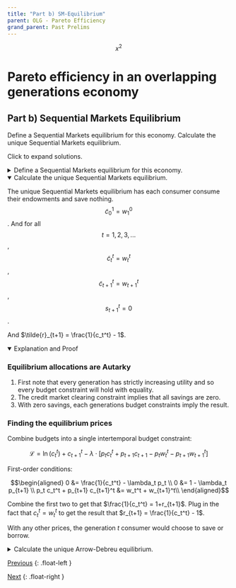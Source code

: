 ```yaml
---
title: "Part b) SM-Equilibrium" 
parent: OLG - Pareto Efficiency
grand_parent: Past Prelims
---
```



$$ x^2 \tag{Do tags even work?}$$

# Pareto efficiency in an overlapping generations economy

## Part b) Sequential Markets Equilibrium

Define a Sequential Markets equilibrium for this economy. 
Calculate the unique Sequential Markets equilibrium.

Click to expand solutions.

<details markdown="block"><summary>Define a Sequential Markets equilibrium for this economy.</summary>

A Sequential Markets Equilibrium consists of:

- a sequence of allocations: $$\{ (\tilde{c}^t_t, \tilde{c}^t_{t+1}, \tilde{s}_{t+1}) \}_{t=1}^\infty$$
- an allocation for generation $0$: $$\{ \tilde{c}_1^0 \}$$
- and a sequence of prices: $$\{ \tilde{r}_{t+1} \}_{t=1}^\infty$$

such that the following conditions are satisfied:

### Gen 0 Consumer Optimization:
Taking prices as given, consumer $0$ chooses $\tilde{c}_1^0$ to solve 

$$\max_{c_1^0} \; \ln c_1^0$$

*subject to the constraints:*

$$c_{1}^{0}\geq0 \mytag{Non-neg}$$

$$c_{1}^{0}\leq w_{1}^{0}  \mytag{Budget}$$


### Gen t Consumer Optimization:
Taking prices as given, each consumer $t,t=1,2,...$ chooses $(\tilde{c}^t_t, \tilde{c}^t_{t+1}, \tilde{s}_{t+1})$ to solve

$$\max_{c^t_t, c^t_{t+1}, s_{t+1}^t} \; \ln (c_t^t) + c_{t+1}^t$$

*subject to the constraints:*

$$c_{t}^{t}\geq0 \;\; c_{t+1}^{t}\geq0 \mytag{Non-neg}$$

$$c_{t}^{t}+s_{t+1}^{t}\leq w_{t}^{t}  \mytag{Budget Young}$$

$$c_{t+1}^{t} \leq w_{t}^{t+1} + (1+\tilde{r}_{t+1}) s_{t+1}^t  \mytag{Budget Old}$$


### Markets Clear: 
For all $t=1,2,...$:

$$\mytag{Goods MC}  \tilde{c}_t^{t-1} + \tilde{c}_t^t = w_t^{t-1} + w_t^t$$

$$\mytag{Credit MC}  \tilde{b}_t = 0$$


</details>








<details open markdown="block"><summary>Calculate the unique Sequential Markets equilibrium.</summary>


The unique Sequential Markets equilibrium has each consumer consume their endowments and save nothing. $$\tilde{c}_0^1 = w_1^0$$. And for all$$t=1,2,3,...$$, $$\tilde{c}_t^t = w_t^t$$, $$\tilde{c}_{t+1}^t = w_{t+1}^t$$, $$s_{t+1}^t = 0$$. 

And $\tilde{r}_{t+1} = \frac{1}{c_t^t} - 1$.

<details  open markdown="block"><summary>Explanation and Proof</summary>

### Equilibrium allocations are Autarky

1. First note that every generation has strictly increasing utility and so every budget constraint will hold with equality.
2. The credit market clearing constraint implies that all savings are zero.
3. With zero savings, each generations budget constraints imply the result.

### Finding the equilibrium prices

Combine budgets into a single intertemporal budget constraint:

$$\mathcal{L} = \ln(c_t^t) + c_{t+1}^t - \lambda\cdot\left[ p_t c_t^t + p_{t+1} c_{t+1} - p_t w_t^t - p_{t+1} w_{t+1}^t \right]$$

First-order conditions:

$$\begin{aligned}
    0 &= \frac{1}{c_t^t} - \lambda_t p_t \\
    0 &= 1 - \lambda_t p_{t+1} \\
    p_t c_t^t + p_{t+1} c_{t+1}^t &= w_t^t + w_{t+1}^t\\
\end{aligned}$$


Combine the first two to get that $\frac{1}{c_t^t} = 1+r_{t+1}$. Plug in the fact that $c_t^t = w_t^t$ to get the result that $r_{t+1} = \frac{1}{c_t^t} - 1$.

With any other prices, the generation $t$ consumer would choose to save or borrow.


</details>

</details>







<details markdown="block"><summary>Calculate the unique Arrow-Debreu equilibrium.</summary>

The unique Arrow-Debreu equilibrium has each consumer consume their endowments.
$$\hat{c}_0^1 = w_1^0$$. 
And for all$$t=1,2,3,...$$, 
$$\hat{c}_t^t = w_t^t$$, 
$$\hat{c}_{t+1}^t = w_{t+1}^t$$. 

If we normalize $\hat{p}_1 = 1$, then  $\hat{p}_t = \hat{p}_1 \cdot 2^{t-1}$.

<details markdown="block"><summary>Explanation and Proof</summary>

### Equilibrium allocations are Autarky

1. First note that every generation has strictly increasing utility and so every budget constraint will hold with equality.
2. Generation $0$'s budget constraint implies that $\hat{c}_1^0 = w_1^0$
3. Plug this into the period $1$ market clearing condition $\hat{c}_1^{0} + \hat{c}_1^1 = w_1^1 + w_1^0$ to get that $\hat{c}_1^1 = w_1^1$.
4. Plug this into generation $1$'s budget constraint to get that $\hat{c}_2^1 = w_2^1$.
5. Plug this into the period $2$ market clearing condition to get that to get that $\hat{c}_2^2 = w_2^2$.
6. Iterate for all generations.

### Finding the equilibrium prices

Set up the Lagrangian for generation $t$'s problem:

$$\mathcal{L} = \ln(c_t^t) + c_{t+1}^t - \lambda\cdot\left[ p_t c_t^t + p_{t+1} c_{t+1} - p_t w_t^t - p_{t+1} w_{t+1}^t \right]$$

First-order conditions:

$$\begin{aligned}
    0 &= \frac{1}{c_t^t} - \lambda_t p_t \\
    0 &= 1 - \lambda_t p_{t+1} \\
    p_t c_t^t + p_{t+1} c_{t+1}^t &= w_t^t + w_{t+1}^t\\
\end{aligned}$$

Combine the first two to get that $\frac{1}{c_t^t} = \frac{p_t}{p_{t+1}}$. Plug in the fact that $c_t^t = w_t^t = 2$ to get the result that $p_{t+1} = 2\cdot p_t$.

With any other price ratio, the generation $t$ consumer would choose a non-autarky allocation.

So for all the equilibrium conditions to hold, it must be that $\hat{p}_{t+1} = 2\cdot \hat{p}_t$ for all $t=1,2,...$, and so $\hat{p}_t = \hat{p}_1 \cdot 2^{t-1}$


</details>

</details>




[Previous](kehoe-olg-a)
{: .float-left }

[Next](kehoe-olg-c)
{: .float-right }
